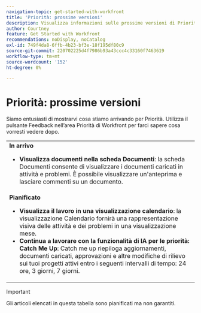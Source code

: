 ```yaml
---
navigation-topic: get-started-with-workfront
title: 'Priorità: prossime versioni'
description: Visualizza informazioni sulle prossime versioni di Priorities
author: Courtney
feature: Get Started with Workfront
recommendations: noDisplay, noCatalog
exl-id: 749f4da8-6ffb-4b23-bf3e-18f195df80c9
source-git-commit: 220702225d4f7986b93a43ccc4c33160f7463619
workflow-type: tm+mt
source-wordcount: '152'
ht-degree: 0%

---
```


# Priorità: prossime versioni

Siamo entusiasti di mostrarvi cosa stiamo arrivando per Priorità. Utilizza il pulsante Feedback nell’area Priorità di Workfront per farci sapere cosa vorresti vedere dopo.



<table>
  <tr>
    <td><strong>In arrivo</strong>
    <ul>

<li><strong>Visualizza documenti nella scheda Documenti</strong>: la scheda Documenti consente di visualizzare i documenti caricati in attività e problemi. È possibile visualizzare un'anteprima e lasciare commenti su un documento. </li>
    </ul>
    </td>
  </tr>
  <tr>
    <td><strong>Pianificato</strong>
    <ul>
    <li><strong>Visualizza il lavoro in una visualizzazione calendario</strong>: la visualizzazione Calendario fornirà una rappresentazione visiva delle attività e dei problemi in una visualizzazione mese.</li>
    <li><strong>Continua a lavorare con la funzionalità di IA per le priorità: Catch Me Up</strong>: Catch me up riepiloga aggiornamenti, documenti caricati, approvazioni e altre modifiche di rilievo sui tuoi progetti attivi entro i seguenti intervalli di tempo: 24 ore, 3 giorni, 7 giorni.</li>
    </ul>
    </td>
  </tr>
</table>



>[!IMPORTANT]
>
>Gli articoli elencati in questa tabella sono pianificati ma non garantiti.




<!--

<table>
  <tr>
    <td><strong>Upcoming</strong>
   <p>More upcoming features will be added soon</p>
    </td>
  </tr>
  <tr>
    <td><strong>Planned</strong>
<p>More planned features will be added soon</p>
    </td>
  </tr>
</table> -->
